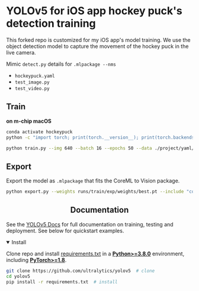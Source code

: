# YOLOv5 for iOS app hockey puck's detection training 

This forked repo is customized for my iOS app's model training. We use the object detection model to capture the movement of the hockey puck in the live camera.

Mimic `detect.py` details for `.mlpackage --nms`

- `hockeypuck.yaml`
- `test_image.py`
- `test_video.py`

## Train

**on m-chip macOS**

```bash
conda activate hockeypuck
python -c "import torch; print(torch.__version__); print(torch.backends.mps.is_available())"

python train.py --img 640 --batch 16 --epochs 50 --data ./project/yaml/hockey.yaml --weights yolov5s.pt --cache --device mps
```

## Export

Export the model as `.mlpackage` that fits the CoreML to Vision package.

```bash
python export.py --weights runs/train/exp/weights/best.pt --include "coreml" --nms
```

## <div align="center">Documentation</div>

See the [YOLOv5 Docs](https://docs.ultralytics.com/yolov5) for full documentation on training, testing and deployment. See below for quickstart examples.

<details open>
<summary>Install</summary>

Clone repo and install [requirements.txt](https://github.com/ultralytics/yolov5/blob/master/requirements.txt) in a [**Python>=3.8.0**](https://www.python.org/) environment, including [**PyTorch>=1.8**](https://pytorch.org/get-started/locally/).

```bash
git clone https://github.com/ultralytics/yolov5  # clone
cd yolov5
pip install -r requirements.txt  # install
```

</details>
